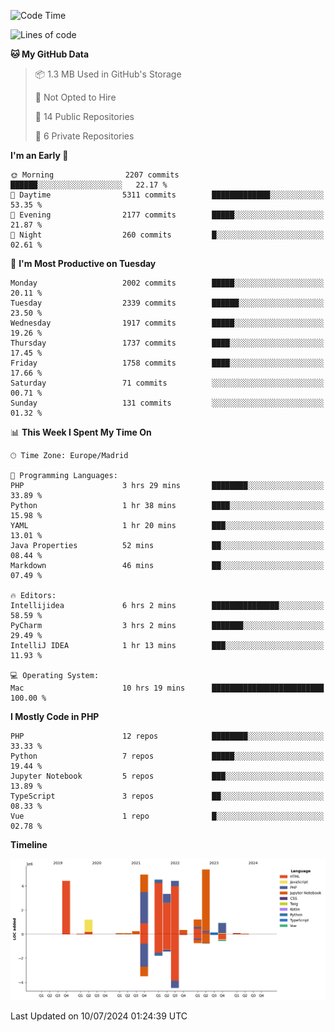 <!--START_SECTION:waka-->
![Code Time](http://img.shields.io/badge/Code%20Time-255%20hrs%2024%20mins-blue)

![Lines of code](https://img.shields.io/badge/From%20Hello%20World%20I%27ve%20Written-31.4%20million%20lines%20of%20code-blue)

**🐱 My GitHub Data** 

> 📦 1.3 MB Used in GitHub's Storage 
 > 
> 🚫 Not Opted to Hire
 > 
> 📜 14 Public Repositories 
 > 
> 🔑 6 Private Repositories 
 > 
**I'm an Early 🐤** 

```text
🌞 Morning                2207 commits        ██████░░░░░░░░░░░░░░░░░░░   22.17 % 
🌆 Daytime                5311 commits        █████████████░░░░░░░░░░░░   53.35 % 
🌃 Evening                2177 commits        █████░░░░░░░░░░░░░░░░░░░░   21.87 % 
🌙 Night                  260 commits         █░░░░░░░░░░░░░░░░░░░░░░░░   02.61 % 
```
📅 **I'm Most Productive on Tuesday** 

```text
Monday                   2002 commits        █████░░░░░░░░░░░░░░░░░░░░   20.11 % 
Tuesday                  2339 commits        ██████░░░░░░░░░░░░░░░░░░░   23.50 % 
Wednesday                1917 commits        █████░░░░░░░░░░░░░░░░░░░░   19.26 % 
Thursday                 1737 commits        ████░░░░░░░░░░░░░░░░░░░░░   17.45 % 
Friday                   1758 commits        ████░░░░░░░░░░░░░░░░░░░░░   17.66 % 
Saturday                 71 commits          ░░░░░░░░░░░░░░░░░░░░░░░░░   00.71 % 
Sunday                   131 commits         ░░░░░░░░░░░░░░░░░░░░░░░░░   01.32 % 
```


📊 **This Week I Spent My Time On** 

```text
🕑︎ Time Zone: Europe/Madrid

💬 Programming Languages: 
PHP                      3 hrs 29 mins       ████████░░░░░░░░░░░░░░░░░   33.89 % 
Python                   1 hr 38 mins        ████░░░░░░░░░░░░░░░░░░░░░   15.98 % 
YAML                     1 hr 20 mins        ███░░░░░░░░░░░░░░░░░░░░░░   13.01 % 
Java Properties          52 mins             ██░░░░░░░░░░░░░░░░░░░░░░░   08.44 % 
Markdown                 46 mins             ██░░░░░░░░░░░░░░░░░░░░░░░   07.49 % 

🔥 Editors: 
Intellijidea             6 hrs 2 mins        ███████████████░░░░░░░░░░   58.59 % 
PyCharm                  3 hrs 2 mins        ███████░░░░░░░░░░░░░░░░░░   29.49 % 
IntelliJ IDEA            1 hr 13 mins        ███░░░░░░░░░░░░░░░░░░░░░░   11.93 % 

💻 Operating System: 
Mac                      10 hrs 19 mins      █████████████████████████   100.00 % 
```

**I Mostly Code in PHP** 

```text
PHP                      12 repos            ████████░░░░░░░░░░░░░░░░░   33.33 % 
Python                   7 repos             █████░░░░░░░░░░░░░░░░░░░░   19.44 % 
Jupyter Notebook         5 repos             ███░░░░░░░░░░░░░░░░░░░░░░   13.89 % 
TypeScript               3 repos             ██░░░░░░░░░░░░░░░░░░░░░░░   08.33 % 
Vue                      1 repo              █░░░░░░░░░░░░░░░░░░░░░░░░   02.78 % 
```



**Timeline**

![Lines of Code chart](https://raw.githubusercontent.com/danisoronellas/danisoronellas/main/assets/bar_graph.png)


 Last Updated on 10/07/2024 01:24:39 UTC
<!--END_SECTION:waka-->
